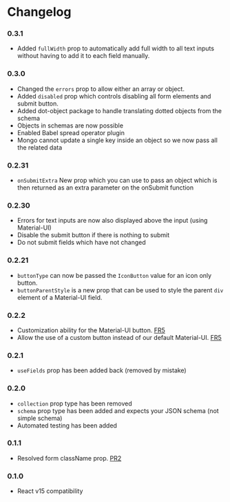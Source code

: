 # Changelog

### 0.3.1
- Added `fullWidth` prop to automatically add full width to all text inputs without having to add it to each field manually.

### 0.3.0
- Changed the `errors` prop to allow either an array or object.
- Added `disabled` prop which controls disabling all form elements and submit button.
- Added dot-object package to handle translating dotted objects from the schema
- Objects in schemas are now possible
- Enabled Babel spread operator plugin
- Mongo cannot update a single key inside an object so we now pass all the related data

### 0.2.31
- `onSubmitExtra` New prop which you can use to pass an object which is then returned as an extra parameter on the onSubmit function

### 0.2.30
- Errors for text inputs are now also displayed above the input (using Material-UI)
- Disable the submit button if there is nothing to submit
- Do not submit fields which have not changed

### 0.2.21
- `buttonType` can now be passed the `IconButton` value for an icon only button.
- `buttonParentStyle` is a new prop that can be used to style the parent `div` element of a Material-UI field.

### 0.2.2
- Customization ability for the Material-UI button. [FR5](https://github.com/Aluminati/meteor-react-autoform/issues/5)
- Allow the use of a custom button instead of our default Material-UI. [FR5](https://github.com/Aluminati/meteor-react-autoform/issues/5)

### 0.2.1
- `useFields` prop has been added back (removed by mistake)

### 0.2.0
- `collection` prop type has been removed
- `schema` prop type has been added and expects your JSON schema (not simple schema)
- Automated testing has been added

### 0.1.1
- Resolved form className prop. [PR2](https://github.com/Aluminati/meteor-react-autoform/pull/2)

### 0.1.0
- React v15 compatibility

